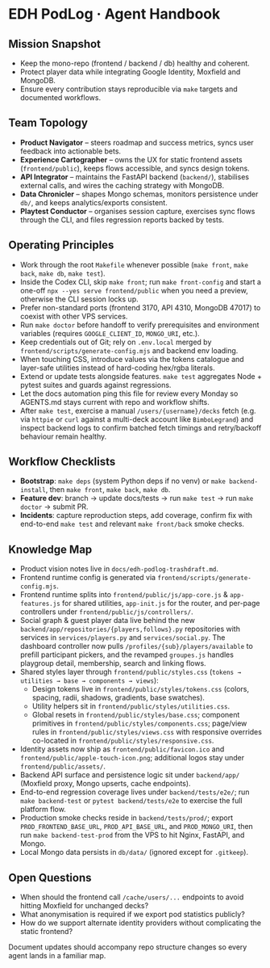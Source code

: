 # EDH PodLog · Agent Handbook

## Mission Snapshot
- Keep the mono-repo (frontend / backend / db) healthy and coherent.
- Protect player data while integrating Google Identity, Moxfield and MongoDB.
- Ensure every contribution stays reproducible via `make` targets and documented workflows.

## Team Topology
- **Product Navigator** – steers roadmap and success metrics, syncs user feedback into actionable bets.
- **Experience Cartographer** – owns the UX for static frontend assets (`frontend/public`), keeps flows accessible, and syncs design tokens.
- **API Integrator** – maintains the FastAPI backend (`backend/`), stabilises external calls, and wires the caching strategy with MongoDB.
- **Data Chronicler** – shapes Mongo schemas, monitors persistence under `db/`, and keeps analytics/exports consistent.
- **Playtest Conductor** – organises session capture, exercises sync flows through the CLI, and files regression reports backed by tests.

## Operating Principles
- Work through the root `Makefile` whenever possible (`make front`, `make back`, `make db`, `make test`).
- Inside the Codex CLI, skip `make front`; run `make front-config` and start a one-off `npx --yes serve frontend/public` when you need a preview, otherwise the CLI session locks up.
- Prefer non-standard ports (frontend 3170, API 4310, MongoDB 47017) to coexist with other VPS services.
- Run `make doctor` before handoff to verify prerequisites and environment variables (requires `GOOGLE_CLIENT_ID`, `MONGO_URI`, etc.).
- Keep credentials out of Git; rely on `.env.local` merged by `frontend/scripts/generate-config.mjs` and backend env loading.
- When touching CSS, introduce values via the tokens catalogue and layer-safe utilities instead of hard-coding hex/rgba literals.
- Extend or update tests alongside features. `make test` aggregates Node + pytest suites and guards against regressions.
- Let the docs automation ping this file for review every Monday so AGENTS.md stays current with repo and workflow shifts.
- After `make test`, exercise a manual `/users/{username}/decks` fetch (e.g. via `httpie` or `curl` against a multi-deck account like `BimboLegrand`) and inspect backend logs to confirm batched fetch timings and retry/backoff behaviour remain healthy.

## Workflow Checklists
- **Bootstrap**: `make deps` (system Python deps if no venv) or `make backend-install`, then `make front`, `make back`, `make db`.
- **Feature dev**: branch → update docs/tests → run `make test` → run `make doctor` → submit PR.
- **Incidents**: capture reproduction steps, add coverage, confirm fix with end-to-end `make test` and relevant `make front/back` smoke checks.

## Knowledge Map
- Product vision notes live in `docs/edh-podlog-trashdraft.md`.
- Frontend runtime config is generated via `frontend/scripts/generate-config.mjs`.
- Frontend runtime splits into `frontend/public/js/app-core.js` & `app-features.js` for shared utilities, `app-init.js` for the router, and per-page controllers under `frontend/public/js/controllers/`.
- Social graph & guest player data live behind the new `backend/app/repositories/{players,follows}.py` repositories with services in `services/players.py` and `services/social.py`. The dashboard controller now pulls `/profiles/{sub}/players/available` to prefill participant pickers, and the revamped `groupes.js` handles playgroup detail, membership, search and linking flows.
- Shared styles layer through `frontend/public/styles.css` (`tokens → utilities → base → components → views`):
  - Design tokens live in `frontend/public/styles/tokens.css` (colors, spacing, radii, shadows, gradients, base swatches).
  - Utility helpers sit in `frontend/public/styles/utilities.css`.
  - Global resets in `frontend/public/styles/base.css`; component primitives in `frontend/public/styles/components.css`; page/view rules in `frontend/public/styles/views.css` with responsive overrides co-located in `frontend/public/styles/responsive.css`.
- Identity assets now ship as `frontend/public/favicon.ico` and `frontend/public/apple-touch-icon.png`; additional logos stay under `frontend/public/assets/`.
- Backend API surface and persistence logic sit under `backend/app/` (Moxfield proxy, Mongo upserts, cache endpoints).
- End-to-end regression coverage lives under `backend/tests/e2e/`; run `make backend-test` or `pytest backend/tests/e2e` to exercise the full platform flow.
- Production smoke checks reside in `backend/tests/prod/`; export `PROD_FRONTEND_BASE_URL`, `PROD_API_BASE_URL`, and `PROD_MONGO_URI`, then run `make backend-test-prod` from the VPS to hit Nginx, FastAPI, and Mongo.
- Local Mongo data persists in `db/data/` (ignored except for `.gitkeep`).

## Open Questions
- When should the frontend call `/cache/users/...` endpoints to avoid hitting Moxfield for unchanged decks?
- What anonymisation is required if we export pod statistics publicly?
- How do we support alternate identity providers without complicating the static frontend?

Document updates should accompany repo structure changes so every agent lands in a familiar map.
